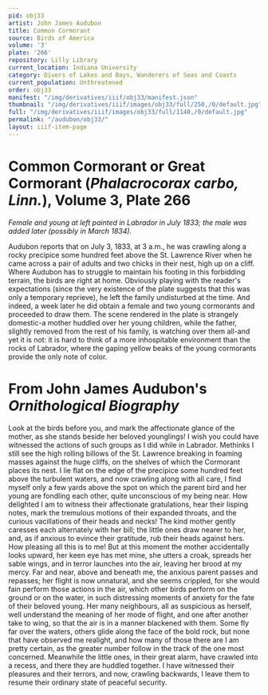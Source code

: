 ```yaml
---
pid: obj33
artist: John James Audubon
title: Common Cormorant
source: Birds of America
volume: '3'
plate: '266'
repository: Lilly Library
current_location: Indiana University
category: Divers of Lakes and Bays, Wanderers of Seas and Coasts
current_population: Unthreatened
order: obj33
manifest: "/img/derivatives/iiif/obj33/manifest.json"
thumbnail: "/img/derivatives/iiif/images/obj33/full/250,/0/default.jpg"
full: "/img/derivatives/iiif/images/obj33/full/1140,/0/default.jpg"
permalink: "/audubon/obj33/"
layout: iiif-item-page
---
```

# Common Cormorant or Great Cormorant (_Phalacrocorax carbo, Linn._), Volume 3, Plate 266

_Female and young at left painted in Labrador in July 1833; the male was added later (possibly in March 1834)._

Audubon reports that on July 3, 1833, at 3 a.m., he was crawling along a rocky precipice some hundred feet above the St. Lawrence River when he came across a pair of adults and two chicks in their nest, high up on a cliff. Where Audubon has to struggle to maintain his footing in this forbidding terrain, the birds are right at home. Obviously playing with the reader's expectations (since the very existence of the plate suggests that this was only a temporary reprieve), he left the family undisturbed at the time. And indeed, a week later he did obtain a female and two young cormorants and proceeded to draw them. The scene rendered in the plate is strangely domestic-a mother huddled over her young children, while the father, slightly removed from the rest of his family, is watching over them all-and yet it is not: it is hard to think of a more inhospitable environment than the rocks of Labrador, where the gaping yellow beaks of the young cormorants provide the only note of color.

# From John James Audubon's _Ornithological Biography_

Look at the birds before you, and mark the affectionate glance of the mother, as she stands beside her beloved younglings! I wish you could have witnessed the actions of such groups as I did while in Labrador. Methinks I still see the high rolling billows of the St. Lawrence breaking in foaming masses against the huge cliffs, on the shelves of which the Cormorant places its nest. I lie flat on the edge of the precipice some hundred feet above the turbulent waters, and now crawling along with all care, I find myself only a few yards above the spot on which the parent bird and her young are fondling each other, quite unconscious of my being near. How delighted I am to witness their affectionate gratulations, hear their lisping notes, mark the tremulous motions of their expanded throats, and the curious vacillations of their heads and necks! The kind mother gently caresses each alternately with her bill; the little ones draw nearer to her, and, as if anxious to evince their gratitude, rub their heads against hers. How pleasing all this is to me! But at this moment the mother accidentally looks upward, her keen eye has met mine, she utters a croak, spreads her sable wings, and in terror launches into the air, leaving her brood at my mercy. Far and near, above and beneath me, the anxious parent passes and repasses; her flight is now unnatural, and she seems crippled, for she would fain perform those actions in the air, which other birds perform on the ground or on the water, in such distressing moments of anxiety for the fate of their beloved young. Her many neighbours, all as suspicious as herself, well understand the meaning of her mode of flight, and one after another take to wing, so that the air is in a manner blackened with them. Some fly far over the waters, others glide along the face of the bold rock, but none that have observed me realight, and how many of those there are I am pretty certain, as the greater number follow in the track of the one most concerned. Meanwhile the little ones, in their great alarm, have crawled into a recess, and there they are huddled together. I have witnessed their pleasures and their terrors, and now, crawling backwards, I leave them to resume their ordinary state of peaceful security.
